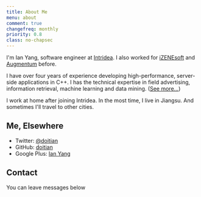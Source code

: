 ```yaml
---
title: About Me
menu: about
comment: true
changefreq: monthly
priority: 0.8
class: no-chapsec
---
```


I'm Ian Yang, software engineer at [Intridea](http://www.intridea.com). I also
worked for [iZENEsoft](http://www.izenesoft.com) and
[Augmentum](http://www.augmentum.com) before.

I have over four years of experience developing high-performance, server-side
applications in C++. I has the technical expertise in field advertising,
information retrieval, machine learning and data
mining. ([See more...](http://cn.linkedin.com/in/ianyang))

I work at home after joining Intridea. In the most time, I live in Jiangsu. And
sometimes I'll travel to other cities.

Me, Elsewhere
-------------

- Twitter: [@doitian](http://twitter.com/doitian)
- GitHub: [doitian](http://github.com/doitian)
- Google Plus: [Ian Yang](https://plus.google.com/116043191747590131112/posts)

Contact
-------

You can leave messages below

